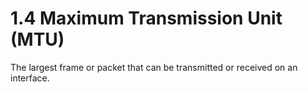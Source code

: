 # 1.4 Maximum Transmission Unit (MTU)

The largest frame or packet that can be transmitted or received on an interface.

